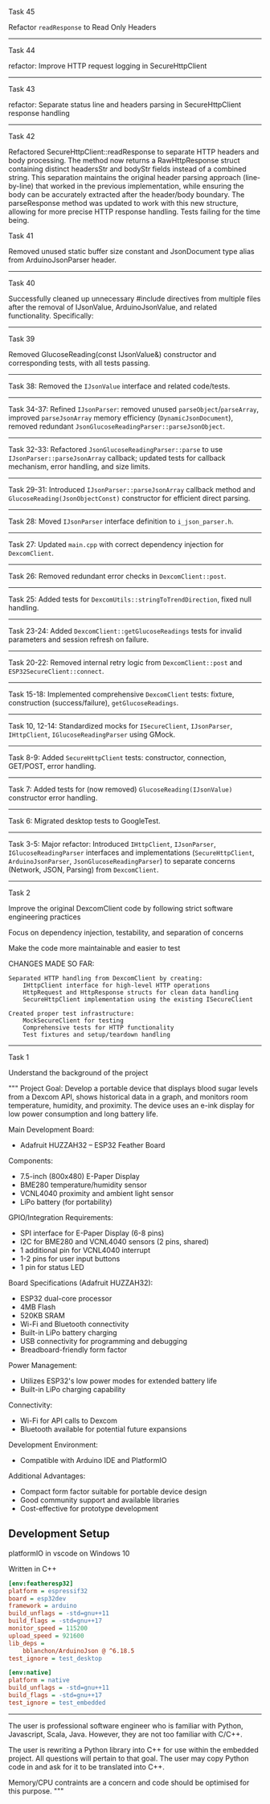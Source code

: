 Task 45

Refactor `readResponse` to Read Only Headers

----

Task 44

refactor: Improve HTTP request logging in SecureHttpClient

----

Task 43

refactor: Separate status line and headers parsing in SecureHttpClient response handling

----

Task 42

Refactored SecureHttpClient::readResponse to separate HTTP headers and body processing. The method now returns a RawHttpResponse struct containing distinct headersStr and bodyStr fields instead of a combined string. This separation maintains the original header parsing approach (line-by-line) that worked in the previous implementation, while ensuring the body can be accurately extracted after the header/body boundary. The parseResponse method was updated to work with this new structure, allowing for more precise HTTP response handling. Tests failing for the time being.

Task 41

Removed unused static buffer size constant and JsonDocument type alias from ArduinoJsonParser header.

----

Task 40

Successfully cleaned up unnecessary #include directives from multiple files after the removal of IJsonValue, ArduinoJsonValue, and related functionality. Specifically:

----

Task 39

Removed GlucoseReading(const IJsonValue&) constructor and corresponding tests, with all tests passing.

----

Task 38: Removed the `IJsonValue` interface and related code/tests.

----

Task 34-37: Refined `IJsonParser`: removed unused `parseObject`/`parseArray`, improved `parseJsonArray` memory efficiency (`DynamicJsonDocument`), removed redundant `JsonGlucoseReadingParser::parseJsonObject`.

----

Task 32-33: Refactored `JsonGlucoseReadingParser::parse` to use `IJsonParser::parseJsonArray` callback; updated tests for callback mechanism, error handling, and size limits.

----

Task 29-31: Introduced `IJsonParser::parseJsonArray` callback method and `GlucoseReading(JsonObjectConst)` constructor for efficient direct parsing.

----

Task 28: Moved `IJsonParser` interface definition to `i_json_parser.h`.

----

Task 27: Updated `main.cpp` with correct dependency injection for `DexcomClient`.

----

Task 26: Removed redundant error checks in `DexcomClient::post`.

----

Task 25: Added tests for `DexcomUtils::stringToTrendDirection`, fixed null handling.

----

Task 23-24: Added `DexcomClient::getGlucoseReadings` tests for invalid parameters and session refresh on failure.

----

Task 20-22: Removed internal retry logic from `DexcomClient::post` and `ESP32SecureClient::connect`.

----

Task 15-18: Implemented comprehensive `DexcomClient` tests: fixture, construction (success/failure), `getGlucoseReadings`.

----

Task 10, 12-14: Standardized mocks for `ISecureClient`, `IJsonParser`, `IHttpClient`, `IGlucoseReadingParser` using GMock.

----

Task 8-9: Added `SecureHttpClient` tests: constructor, connection, GET/POST, error handling.

----

Task 7: Added tests for (now removed) `GlucoseReading(IJsonValue)` constructor error handling.

----

Task 6: Migrated desktop tests to GoogleTest.

----

Task 3-5: Major refactor: Introduced `IHttpClient`, `IJsonParser`, `IGlucoseReadingParser` interfaces and implementations (`SecureHttpClient`, `ArduinoJsonParser`, `JsonGlucoseReadingParser`) to separate concerns (Network, JSON, Parsing) from `DexcomClient`.

----

Task 2

Improve the original DexcomClient code by following strict software engineering practices

Focus on dependency injection, testability, and separation of concerns

Make the code more maintainable and easier to test

CHANGES MADE SO FAR:

    Separated HTTP handling from DexcomClient by creating:
        IHttpClient interface for high-level HTTP operations
        HttpRequest and HttpResponse structs for clean data handling
        SecureHttpClient implementation using the existing ISecureClient

    Created proper test infrastructure:
        MockSecureClient for testing
        Comprehensive tests for HTTP functionality
        Test fixtures and setup/teardown handling

----

Task 1 

Understand the background of the project

"""
Project Goal: Develop a portable device that displays blood sugar levels from a Dexcom API, shows historical data in a graph, and monitors room temperature, humidity, and proximity. The device uses an e-ink display for low power consumption and long battery life.

Main Development Board:
- Adafruit HUZZAH32 – ESP32 Feather Board

Components:
- 7.5-inch (800x480) E-Paper Display
- BME280 temperature/humidity sensor
- VCNL4040 proximity and ambient light sensor
- LiPo battery (for portability)

GPIO/Integration Requirements:
- SPI interface for E-Paper Display (6-8 pins)
- I2C for BME280 and VCNL4040 sensors (2 pins, shared)
- 1 additional pin for VCNL4040 interrupt
- 1-2 pins for user input buttons
- 1 pin for status LED

Board Specifications (Adafruit HUZZAH32):
- ESP32 dual-core processor
- 4MB Flash
- 520KB SRAM
- Wi-Fi and Bluetooth connectivity
- Built-in LiPo battery charging
- USB connectivity for programming and debugging
- Breadboard-friendly form factor

Power Management:
- Utilizes ESP32's low power modes for extended battery life
- Built-in LiPo charging capability

Connectivity:
- Wi-Fi for API calls to Dexcom
- Bluetooth available for potential future expansions

Development Environment:
- Compatible with Arduino IDE and PlatformIO

Additional Advantages:
- Compact form factor suitable for portable device design
- Good community support and available libraries
- Cost-effective for prototype development


## Development Setup

platformIO in vscode on Windows 10

Written in C++

```ini
[env:featheresp32]
platform = espressif32
board = esp32dev
framework = arduino
build_unflags = -std=gnu++11
build_flags = -std=gnu++17
monitor_speed = 115200
upload_speed = 921600
lib_deps = 
    bblanchon/ArduinoJson @ ^6.18.5
test_ignore = test_desktop

[env:native]
platform = native
build_unflags = -std=gnu++11
build_flags = -std=gnu++17
test_ignore = test_embedded
```

----

The user is professional software engineer who is familiar with Python, Javascript, Scala, Java. However, they are not too familiar with C/C++.

The user is rewriting a Python library into C++ for use within the embedded project. All questions will pertain to that goal. The user may copy Python code in and ask for it to be translated into C++.

Memory/CPU contraints are a concern and code should be optimised for this purpose.
"""
